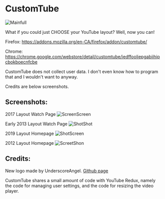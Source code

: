 # CustomTube

![Mainfull](https://github.com/lightbeam24/CustomTube/assets/105595945/e9e27f41-4587-4f4c-b505-525520a62e73)

What if you could just CHOOSE your YouTube layout? Well, now you can!

Firefox: https://addons.mozilla.org/en-CA/firefox/addon/customtube/

Chrome: https://chrome.google.com/webstore/detail/customtube/iedffooliepgabiihipcbokboecnfcbe

CustomTube does not collect user data. I don't even know how to program that and I wouldn't want to anyway.

Credits are below screenshots.

Screenshots:
-

2017 Layout Watch Page
![ScreenScreen](https://github.com/lightbeam24/customtube/assets/105595945/965b6933-a59c-425a-b784-cacecf9cee1c)

Early 2013 Layout Watch Page
![ShotShot](https://github.com/lightbeam24/customtube/assets/105595945/e77c54f5-ded7-4692-9431-84c8a5950e90)

2019 Layout Homepage
![ShotScreen](https://github.com/lightbeam24/customtube/assets/105595945/9dc693c5-3b1b-4b4e-a968-f1c5d6275eed)

2012 Layout Homepage
![ScreetShon](https://github.com/lightbeam24/customtube/assets/105595945/4332dd6b-0625-4ba7-a986-aa6e087842c8)

Credits:
-

New logo made by UnderscoreAngel. [Github page](https://github.com/UnderscoreAngel)

CustomTube shares a small amount of code with YouTube Redux, namely the code for managing user settings, and the code for resizing the video player.
